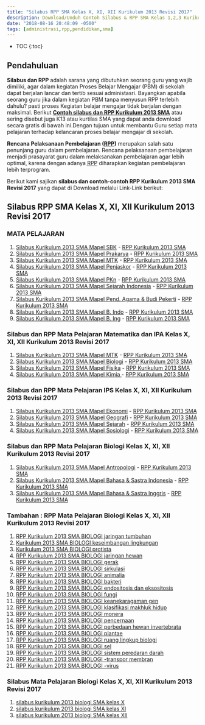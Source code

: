 ```yaml
---
title: "Silabus RPP SMA Kelas X, XI, XII Kurikulum 2013 Revisi 2017"
description: Download/Unduh Contoh Silabus & RPP SMA Kelas 1,2,3 Kurikulum 2013 Revisi 2017.
date: "2018-08-16 20:48:09 -0500"
tags: [administrasi,rpp,pendidikan,sma]
---
```

* TOC
{:toc}


## Pendahuluan
**Silabus dan RPP** adalah sarana yang dibutuhkan seorang guru yang wajib dimiliki, agar dalam kegiatan Proses Belajar Mengajar (PBM) di sekolah dapat berjalan lancar dan tertib sesuai administasri. Bayangkan apabila seorang guru jika dalam kegiatan PBM tanpa menyusun RPP terlebih dahulu? pasti proses Kegiatan belajar mengajar tidak berjalan dengan maksimal. Berikut **[Contoh silabus dan RPP Kurikulum 2013 SMA](/administrasi/silabus-rpp-sma-kelas-1-2-3-revisi-2017 "silabus dan RPP Kurikulum 2013 SMA")** atau sering disebut juga K13 atau kurtilas SMA yang dapat anda download secara gratis di bawah ini.Dengan tujuan untuk membantu Guru setiap mata pelajaran terhadap kelancaran proses belajar mengajar di sekolah.

**Rencana Pelaksanaan Pembelajaran (<acronym title="Rencana Pelaksanaan Pembelajaran">RPP</acronym>)** merupakan salah satu penunjang guru dalam pembelajaran. Rencana pelaksanaan pembelajaran menjadi prasayarat guru dalam melaksanakan pembelajaran agar lebih optimal, karena dengan adanya <acronym title="Rencana Pelaksanaan Pembelajaran">RPP</acronym> diharapkan kegiatan pembelajaran lebih terprogram. 

Berikut kami sajikan **silabus dan contoh-contoh RPP Kurikulum 2013 SMA Revisi 2017** yang dapat di Download melalui Link-Link berikut:

## Silabus RPP SMA Kelas X, XI, XII Kurikulum 2013 Revisi 2017
### MATA PELAJARAN
1. <a href="https://docs.google.com/uc?export=download&id=0B1jLiZcJvPG7Nl9nSnc2WG5nczg" rel="nofollow"  title="Silabus dan RPP SMA Kelas  X, XI, XII" target="_blank">Silabus Kurikulum 2013 SMA Mapel SBK</a> - <a href="https://docs.google.com/uc?export=download&id=0B1jLiZcJvPG7UXNzQ1g0MHFULUU" rel="nofollow"  title="Silabus dan RPP SMA Kelas  X, XI, XII" target="_blank">RPP Kurikulum 2013 SMA</a>
2. <a href="https://docs.google.com/uc?export=download&id=0B1jLiZcJvPG7X1ctZkhhVTAzSkk" rel="nofollow"  title="Silabus dan RPP SMA Kelas  X, XI, XII" target="_blank">Silabus Kurikulum 2013 SMA Mapel Prakarya</a> - <a href="https://docs.google.com/uc?export=download&id=0B1jLiZcJvPG7bXRzR3ZIdW1FVE0" rel="nofollow"  title="Silabus dan RPP SMA Kelas  X, XI, XII" target="_blank">RPP Kurikulum 2013 SMA</a>
3. <a href="https://docs.google.com/uc?export=download&id=0B1jLiZcJvPG7cUxpSDBUTUxqTUU" rel="nofollow"  title="Silabus dan RPP SMA Kelas  X, XI, XII" target="_blank">Silabus Kurikulum 2013 SMA Mapel MTK</a>  - <a href="https://docs.google.com/uc?export=download&id=0B1jLiZcJvPG7eWhSdTRNdVpYYWs" rel="nofollow"  title="Silabus dan RPP SMA Kelas  X, XI, XII" target="_blank">RPP Kurikulum 2013 SMA</a>
4. <a href="https://docs.google.com/uc?export=download&id=0B1jLiZcJvPG7MFQ5NG5SQWZUWTQ" rel="nofollow"  title="Silabus dan RPP SMA Kelas  X, XI, XII" target="_blank">Silabus Kurikulum 2013 SMA Mapel Penjaskor</a> - <a href="https://docs.google.com/uc?export=download&id=0B1jLiZcJvPG7ci1hdUtycThyS1k" rel="nofollow"  title="Silabus dan RPP SMA Kelas  X, XI, XII" target="_blank">RPP Kurikulum 2013 SMA</a>
5. <a href="https://docs.google.com/uc?export=download&id=0B1jLiZcJvPG7R1NUX3FtNWttazg" rel="nofollow"  title="Silabus dan RPP SMA Kelas  X, XI, XII" target="_blank">Silabus Kurikulum 2013 SMA Mapel PKn</a>  - <a href="https://docs.google.com/uc?export=download&id=0B1jLiZcJvPG7Q3BsbGFSd2diNlU" rel="nofollow"  title="Silabus dan RPP SMA Kelas  X, XI, XII" target="_blank">RPP Kurikulum 2013 SMA</a>
6. <a href="https://docs.google.com/uc?export=download&id=0B1jLiZcJvPG7dVhTbVQ1ZjRtMXM" rel="nofollow"  title="Silabus dan RPP SMA Kelas  X, XI, XII" target="_blank">Silabus Kurikulum 2013 SMA Mapel Sejarah Indonesia</a>  - <a href="https://docs.google.com/uc?export=download&id=0B1jLiZcJvPG7bkU0aTVGUFIxWGM" rel="nofollow"  title="Silabus dan RPP SMA Kelas  X, XI, XII" target="_blank">RPP Kurikulum 2013 SMA</a>
7. <a href="https://docs.google.com/uc?export=download&id=0B1jLiZcJvPG7WnR6NDRRVTFTYTQ" rel="nofollow"  title="Silabus dan RPP SMA Kelas  X, XI, XII" target="_blank">Silabus Kurikulum 2013 SMA Mapel Pend. Agama &amp; Budi Pekerti</a> - <a href="https://docs.google.com/uc?export=download&id=0B1jLiZcJvPG7blNRaGE5YzhHSjQ" rel="nofollow"  title="Silabus dan RPP SMA Kelas  X, XI, XII" target="_blank">RPP Kurikulum 2013 SMA</a>
8. <a href="https://docs.google.com/uc?export=download&id=0B1jLiZcJvPG7alllLXRCYVhTZDQ" rel="nofollow"  title="Silabus dan RPP SMA Kelas  X, XI, XII" target="_blank">Silabus Kurikulum 2013 SMA Mapel B. Indo</a>  - <a href="https://docs.google.com/uc?export=download&id=0B1jLiZcJvPG7UjdZYnpWdV9LS2c" rel="nofollow"  title="Silabus dan RPP SMA Kelas  X, XI, XII" target="_blank">RPP Kurikulum 2013 SMA</a>
9. <a href="https://docs.google.com/uc?export=download&id=0B1jLiZcJvPG7VTJUQ0o2aWVKMnc" rel="nofollow"  title="Silabus dan RPP SMA Kelas  X, XI, XII" target="_blank">Silabus Kurikulum 2013 SMA Mapel B. Ing</a> - <a href="https://docs.google.com/uc?export=download&id=0B1jLiZcJvPG7YWh5TDhSYUNsOFE" rel="nofollow"  title="Silabus dan RPP SMA Kelas  X, XI, XII" target="_blank">RPP Kurikulum 2013 SMA</a>

### Silabus dan RPP Mata Pelajaran Matematika dan IPA Kelas X, XI, XII Kurikulum 2013 Revisi 2017
1. <a href="https://docs.google.com/uc?export=download&id=0B1jLiZcJvPG7OV9nR3JYQ2Y1cGc" rel="nofollow"  title="Silabus dan RPP SMA Kelas  X, XI, XII" target="_blank">Silabus Kurikulum 2013 SMA Mapel MTK</a> - <a href="https://docs.google.com/uc?export=download&id=0B1jLiZcJvPG7eWhSdTRNdVpYYWs" rel="nofollow"  title="Silabus dan RPP SMA Kelas  X, XI, XII" target="_blank">RPP Kurikulum 2013 SMA</a>
2. <a href="https://docs.google.com/uc?export=download&id=0B1jLiZcJvPG7ck1qX1dvblNkZm8" rel="nofollow"  title="Silabus dan RPP SMA Kelas  X, XI, XII" target="_blank">Silabus Kurikulum 2013 SMA Mapel Biologi</a>  - <a href="https://docs.google.com/uc?export=download&id=0B1jLiZcJvPG7b0wwYmdkMllkelE" rel="nofollow"  title="Silabus dan RPP SMA Kelas  X, XI, XII" target="_blank">RPP Kurikulum 2013 SMA</a>
3. <a href="https://docs.google.com/uc?export=download&id=0B1jLiZcJvPG7RkJSQkNoQlFOdGM" rel="nofollow"  title="Silabus dan RPP SMA Kelas  X, XI, XII" target="_blank">Silabus Kurikulum 2013 SMA Mapel Fisika</a>  - <a href="https://docs.google.com/uc?export=download&id=0B1jLiZcJvPG7UXp5MTE2d2ctTmc" rel="nofollow"  title="Silabus dan RPP SMA Kelas  X, XI, XII" target="_blank">RPP Kurikulum 2013 SMA </a>
4. <a href="https://docs.google.com/uc?export=download&id=0B1jLiZcJvPG7aWdtV2tCY1RxRG8" rel="nofollow"  title="Silabus dan RPP SMA Kelas  X, XI, XII" target="_blank">Silabus Kurikulum 2013 SMA Mapel Kimia </a> - <a href="https://docs.google.com/uc?export=download&id=0B1jLiZcJvPG7UEpnbmxYNTNGRHM" rel="nofollow"  title="Silabus dan RPP SMA Kelas  X, XI, XII" target="_blank">RPP Kurikulum 2013 SMA</a>

### Silabus dan RPP Mata Pelajaran IPS Kelas X, XI, XII Kurikulum 2013 Revisi 2017
1. <a href="https://docs.google.com/uc?export=download&id=0B1jLiZcJvPG7ajd2Ml9yUUVYeXc" rel="nofollow"  title="Silabus dan RPP SMA Kelas  X, XI, XII" target="_blank">Silabus Kurikulum 2013 SMA Mapel Ekonomi</a> - <a href="https://docs.google.com/uc?export=download&id=0B1jLiZcJvPG7VVY0anZQM2pyUWc" rel="nofollow"  title="Silabus dan RPP SMA Kelas  X, XI, XII" target="_blank">RPP Kurikulum 2013 SMA</a>
2. <a href="https://docs.google.com/uc?export=download&id=0B1jLiZcJvPG7eEJIZnVqbVpmTnM" rel="nofollow"  title="Silabus dan RPP SMA Kelas  X, XI, XII" target="_blank">Silabus Kurikulum 2013 SMA Mapel Geografi</a> - <a href="https://docs.google.com/uc?export=download&id=0B1jLiZcJvPG7am1Pd2RnU3FfUE0" rel="nofollow"  title="Silabus dan RPP SMA Kelas  X, XI, XII" target="_blank">RPP Kurikulum 2013 SMA </a>
3. <a href="https://docs.google.com/uc?export=download&id=0B1jLiZcJvPG7eDM0SG1zQkhTckk" rel="nofollow"  title="Silabus dan RPP SMA Kelas  X, XI, XII" target="_blank">Silabus Kurikulum 2013 SMA Mapel Sejarah</a>  - <a href="https://docs.google.com/uc?export=download&id=0B1jLiZcJvPG7bkU0aTVGUFIxWGM" rel="nofollow"  title="Silabus dan RPP SMA Kelas  X, XI, XII" target="_blank">RPP Kurikulum 2013 SMA</a>
4. <a href="https://docs.google.com/uc?export=download&id=0B1jLiZcJvPG7bW9GSlBaQTVxX1E" rel="nofollow"  title="Silabus dan RPP SMA Kelas  X, XI, XII" target="_blank">Silabus Kurikulum 2013 SMA Mapel Sosiologi</a>  - <a href="https://docs.google.com/uc?export=download&id=0B1jLiZcJvPG7UDhxY21FM1ZTenc" rel="nofollow"  title="Silabus dan RPP SMA Kelas  X, XI, XII" target="_blank">RPP Kurikulum 2013 SMA</a>

### Silabus dan RPP Mata Pelajaran Biologi Kelas X, XI, XII Kurikulum 2013 Revisi 2017
1. <a href="https://docs.google.com/uc?export=download&id=0B1jLiZcJvPG7SXd3RzhyeVJaTTg" rel="nofollow"  title="Silabus dan RPP SMA Kelas  X, XI, XII" target="_blank">Silabus Kurikulum 2013 SMA Mapel Antropologi</a> - <a href="https://docs.google.com/uc?export=download&id=0B1jLiZcJvPG7cUVhd3k5a2trQjQ" rel="nofollow"  title="Silabus dan RPP SMA Kelas  X, XI, XII" target="_blank">RPP Kurikulum 2013 SMA</a> 
2. <a href="https://docs.google.com/uc?export=download&id=0B1jLiZcJvPG7RkphaFVJTGRhOWM" rel="nofollow"  title="Silabus dan RPP SMA Kelas  X, XI, XII" target="_blank">Silabus Kurikulum 2013 SMA Mapel Bahasa &amp; Sastra Indonesia</a>  - <a href="https://docs.google.com/uc?export=download&id=0B1jLiZcJvPG7UjdZYnpWdV9LS2c" rel="nofollow"  title="Silabus dan RPP SMA Kelas  X, XI, XII" target="_blank">RPP Kurikulum 2013 SMA </a>
3. <a href="https://docs.google.com/uc?export=download&id=0B1jLiZcJvPG7R0N4a2hJY0hiNWs" rel="nofollow"  title="Silabus dan RPP SMA Kelas  X, XI, XII" target="_blank">Silabus Kurikulum 2013 SMA Mapel Bahasa &amp; Sastra Inggris</a>  - <a href="https://docs.google.com/uc?export=download&id=0B1jLiZcJvPG7TjJKVkFaTHY5cjg" rel="nofollow"  title="Silabus dan RPP SMA Kelas  X, XI, XII" target="_blank">RPP Kurikulum 2013 SMA </a>

### Tambahan : RPP Mata Pelajaran Biologi Kelas X, XI, XII Kurikulum 2013 Revisi 2017
1. <a href="https://docs.google.com/uc?export=download&id=0B1jLiZcJvPG7V0NsOGZ0RWhFMTg" rel="nofollow"  title="Silabus dan RPP SMA Kelas  X, XI, XII" target="_blank">RPP Kurikulum 2013 SMA BIOLOGI  jaringan tumbuhan</a>
2. <a href="https://docs.google.com/uc?export=download&id=0B1jLiZcJvPG7alpmRkZTaVRaSWM" rel="nofollow"  title="Silabus dan RPP SMA Kelas  X, XI, XII" target="_blank">Kurikulum 2013 SMA BIOLOGI  keseimbangan lingkungan</a>
3. <a href="https://docs.google.com/uc?export=download&id=0B1jLiZcJvPG7Zl9kVUVLTkZ4X0E" rel="nofollow"  title="Silabus dan RPP SMA Kelas  X, XI, XII" target="_blank">Kurikulum 2013 SMA BIOLOGI  protista</a>
4. <a href="https://docs.google.com/uc?export=download&id=0B1jLiZcJvPG7OXN0TGhrVHVJLVk" rel="nofollow"  title="Silabus dan RPP SMA Kelas  X, XI, XII" target="_blank">RPP Kurikulum 2013 SMA BIOLOGI  jaringan hewan</a>
5. <a href="https://docs.google.com/uc?export=download&id=0B1jLiZcJvPG7V2xadmEwdGk5REU" rel="nofollow"  title="Silabus dan RPP SMA Kelas  X, XI, XII" target="_blank">RPP Kurikulum 2013 SMA BIOLOGI  gerak</a>
6. <a href="https://docs.google.com/uc?export=download&id=0B1jLiZcJvPG7Z3lkN0dQbjYzVFk" rel="nofollow"  title="Silabus dan RPP SMA Kelas  X, XI, XII" target="_blank">RPP Kurikulum 2013 SMA BIOLOGI  sirkulasi</a>
7. <a href="https://docs.google.com/uc?export=download&id=0B1jLiZcJvPG7aFNnaHdWdVhWYTA" rel="nofollow"  title="Silabus dan RPP SMA Kelas  X, XI, XII" target="_blank">RPP Kurikulum 2013 SMA BIOLOGI  animalia</a>
8. <a href="https://docs.google.com/uc?export=download&id=0B1jLiZcJvPG7eXpYczluT2pWbVU" rel="nofollow"  title="Silabus dan RPP SMA Kelas  X, XI, XII" target="_blank">RPP Kurikulum 2013 SMA BIOLOGI  bakteri</a>
9. <a href="https://docs.google.com/uc?export=download&id=0B1jLiZcJvPG7X1U3ajZxb2xMZ3c" rel="nofollow"  title="Silabus dan RPP SMA Kelas  X, XI, XII" target="_blank">RPP Kurikulum 2013 SMA BIOLOGI  endositosis dan eksositosis</a>
10. <a href="https://docs.google.com/uc?export=download&id=0B1jLiZcJvPG7V3NDNG5Dbzktd1U" rel="nofollow"  title="Silabus dan RPP SMA Kelas  X, XI, XII" target="_blank">RPP Kurikulum 2013 SMA BIOLOGI  fungi</a>
11. <a href="https://docs.google.com/uc?export=download&id=0B1jLiZcJvPG7SUFua3VuVEwzdDg" rel="nofollow"  title="Silabus dan RPP SMA Kelas  X, XI, XII" target="_blank">RPP Kurikulum 2013 SMA BIOLOGI  keanekaragaman gen</a>
12. <a href="https://docs.google.com/uc?export=download&id=0B1jLiZcJvPG7aUZjUEdEMXJfc3M" rel="nofollow"  title="Silabus dan RPP SMA Kelas  X, XI, XII" target="_blank">RPP Kurikulum 2013 SMA BIOLOGI  klasifikasi makhluk hidup</a>
13. <a href="https://docs.google.com/uc?export=download&id=0B1jLiZcJvPG7R2ltNl9pSDNZZFU" rel="nofollow"  title="Silabus dan RPP SMA Kelas  X, XI, XII" target="_blank">RPP Kurikulum 2013 SMA BIOLOGI  monera</a>
14. <a href="https://docs.google.com/uc?export=download&id=0B1jLiZcJvPG7SndTNzBQY0RPd0U" rel="nofollow"  title="Silabus dan RPP SMA Kelas  X, XI, XII" target="_blank">RPP Kurikulum 2013 SMA BIOLOGI  pencernaan</a>
15. <a href="https://docs.google.com/uc?export=download&id=0B1jLiZcJvPG7eGJwZnVKcnd4aWM" rel="nofollow"  title="Silabus dan RPP SMA Kelas  X, XI, XII" target="_blank">RPP Kurikulum 2013 SMA BIOLOGI  perbedaan hewan invertebrata</a>
16. <a href="https://docs.google.com/uc?export=download&id=0B1jLiZcJvPG7ZXRFRmlzXzVDYXM" rel="nofollow"  title="Silabus dan RPP SMA Kelas  X, XI, XII" target="_blank">RPP Kurikulum 2013 SMA BIOLOGI  plantae</a>
17. <a href="https://docs.google.com/uc?export=download&id=0B1jLiZcJvPG7eHBFSzUtYmJCbWM" rel="nofollow"  title="Silabus dan RPP SMA Kelas  X, XI, XII" target="_blank">RPP Kurikulum 2013 SMA BIOLOGI  ruang lingkup biologi</a>
18. <a href="https://docs.google.com/uc?export=download&id=0B1jLiZcJvPG7MnktczFTcnpnM1k" rel="nofollow"  title="Silabus dan RPP SMA Kelas  X, XI, XII" target="_blank">RPP Kurikulum 2013 SMA BIOLOGI  sel</a>
19. <a href="https://docs.google.com/uc?export=download&id=0B1jLiZcJvPG7bHliNFBwbGN0Q0k" rel="nofollow"  title="Silabus dan RPP SMA Kelas  X, XI, XII" target="_blank">RPP Kurikulum 2013 SMA BIOLOGI  sistem peredaran darah </a>
20. <a href="https://docs.google.com/uc?export=download&id=0B1jLiZcJvPG7YmhMRjRHTEhya28" rel="nofollow"  title="Silabus dan RPP SMA Kelas  X, XI, XII" target="_blank">RPP Kurikulum 2013 SMA BIOLOGI -transpor membran </a>
21. <a href="https://docs.google.com/uc?export=download&id=0B1jLiZcJvPG7dnQ4MjZvNUpKZ2s" rel="nofollow"  title="Silabus dan RPP SMA Kelas  X, XI, XII" target="_blank">RPP Kurikulum 2013 SMA BIOLOGI -virus</a>

### Silabus Mata Pelajaran Biologi Kelas X, XI, XII Kurikulum 2013 Revisi 2017
1. <a href="https://docs.google.com/uc?export=download&id=0B1jLiZcJvPG7NjV3eTRLVXloLW8" rel="nofollow"  title="Silabus dan RPP SMA Kelas  X, XI, XII" target="_blank">silabus kurikulum 2013 biologi SMA kelas X</a>
2. <a href="https://docs.google.com/uc?export=download&id=0B1jLiZcJvPG7aXpUUVNkLWI2QlE" rel="nofollow"  title="Silabus dan RPP SMA Kelas  X, XI, XII" target="_blank">silabus kurikulum 2013 biologi SMA kelas XI</a>
3. <a href="https://docs.google.com/uc?export=download&id=0B1jLiZcJvPG7alBjTkFlWTFkc28" rel="nofollow"  title="Silabus dan RPP SMA Kelas  X, XI, XII" target="_blank">silabus kurikulum 2013 biologi SMA kelas XII</a>
